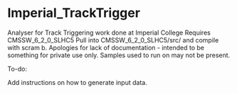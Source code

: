 # Imperial_TrackTrigger
Analyser for Track Triggering work done at Imperial College
Requires CMSSW_6_2_0_SLHC5
Pull into CMSSW_6_2_0_SLHC5/src/ and compile with scram b.
Apologies for lack of documentation - intended to be something for private use only. Samples used to run on may not be present.

To-do:

Add instructions on how to generate input data.
